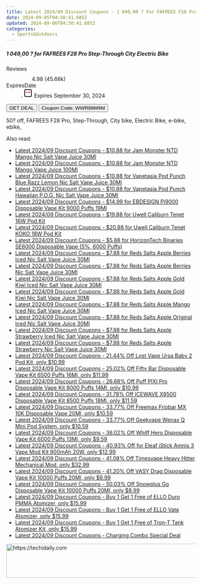 ```yaml
---
title: Latest 2024/09 Discount Coupons - 1 049,00 ? For FAFREES F28 Pro Step-Through City Electric Bike
date: 2024-09-05T04:50:41.685Z
updated: 2024-09-06T04:50:41.685Z
categories:
  - Sports&Outdoors
---
```



<div class="max-w-4xl mx-auto grid grid-cols-1 lg:max-w-5xl lg:gap-x-20 lg:grid-cols-2">
  <div class="relative p-3 col-start-1 row-start-1 flex flex-col-reverse rounded-lg bg-gradient-to-t from-black/75 via-black/0 sm:bg-none sm:row-start-2 sm:p-0 lg:row-start-1">
    <h5 class="mt-1 text-lg font-semibold text-white sm:text-slate-900 md:text-2xl dark:sm:text-white">1 049,00 ? for FAFREES F28 Pro Step-Through City Electric Bike</h5>
  </div>
  
  <div class="col-start-1 col-end-3 row-start-1 grid gap-4 sm:mb-6 sm:grid-cols-4 lg:col-start-2 lg:row-span-6 lg:row-end-6 lg:mb-0 lg:gap-6">
    
  </div>
  <dl class="row-start-2 mt-4 flex items-center text-xs font-medium sm:row-start-3 sm:mt-1 md:mt-2.5 lg:row-start-2">
    <dt class="sr-only">Reviews</dt>
    <dd class="flex items-center text-indigo-600 dark:text-indigo-400">
      <svg width="24" height="24" fill="none" aria-hidden="true" class="mr-1 stroke-current dark:stroke-indigo-500">
        <path d="m12 5 2 5h5l-4 4 2.103 5L12 16l-5.103 3L9 14l-4-4h5l2-5Z" stroke-width="2" stroke-linecap="round" stroke-linejoin="round" />
      </svg>
      <span>4.98 <span class="font-normal text-slate-400">(45.66k)</span></span>
    </dd>
    <dt class="sr-only">ExpiresDate</dt>
    <dd class="flex items-center">
      <svg width="2" height="2" aria-hidden="true" fill="currentColor" class="mx-3 text-slate-300">
        <circle cx="1" cy="1" r="1" />
      </svg>
      <svg width="24" height="24" viewBox="0 0 24 24" fill="none" stroke="currentColor" stroke-width="2">
        <rect x="3" y="3" width="18" height="18" rx="2" fill="#fff" />
        <path d="M6 10L18 10" stroke="red" stroke-width="2" fill="none" />
        <path d="M10 6L10 18" stroke="#fff" stroke-width="2" fill="none" />
      </svg>
      Expires September 30, 2024    </dd>
  </dl>
  <div class="col-start-1 row-start-3 mt-4 self-center sm:col-start-2 sm:row-span-2 sm:row-start-2 sm:mt-0 lg:col-start-1 lg:row-start-3 lg:row-end-4 lg:mt-6">
    <button type="button" onClick="javascript:window.open(decodeURIComponent('https%3A%2F%2Fwww.shareasale.com%2Fu.cfm%3Fd%3D1106109%26m%3D77450%26u%3D4338022'), '_blank');void(0);" class="rounded-lg bg-red-600 px-3 py-2 text-sm font-medium leading-6 text-white">GET DEAL</button>
    <button type="button" onClick="javascript:window.open(decodeURIComponent('https%3A%2F%2Fwww.shareasale.com%2Fu.cfm%3Fd%3D1106109%26m%3D77450%26u%3D4338022'), '_blank');void(0);" class="border-dashed border-2 border-indigo-600 bg-green-100 text-sm leading-6 font-medium py-2 px-3 rounded-lg">Coupon Code: WWR88M9M</button>
  </div>
  <p class="col-start-1 mt-4 text-sm leading-6 sm:col-span-2 lg:col-span-1 lg:row-start-4 lg:mt-6 dark:text-slate-400">
    50? off, 
FAFREES F28 Pro, Step-Through, City bike, Electric Bike, e-bike, ebike,  </p>
</div>
<span class="atpl-alsoreadstyle">Also read:</span>
<div><ul>
<li><a href="https://coupons.techidaily.com/coupon-1098868-share-59344-sale/"><u>Latest 2024/09 Discount Coupons - $10.88 for Jam Monster NTD Mango Nic Salt Vape Juice 30Ml</u></a></li>
<li><a href="https://coupons.techidaily.com/coupon-1098872-share-59344-sale/"><u>Latest 2024/09 Discount Coupons - $10.88 for Jam Monster NTD Mango Vape Juice 100Ml</u></a></li>
<li><a href="https://coupons.techidaily.com/coupon-1098867-share-59344-sale/"><u>Latest 2024/09 Discount Coupons - $10.88 for Vapetasia Pod Punch Blue Razz Lemon Nic Salt Vape Juice 30Ml</u></a></li>
<li><a href="https://coupons.techidaily.com/coupon-1098866-share-59344-sale/"><u>Latest 2024/09 Discount Coupons - $10.88 for Vapetasia Pod Punch Hawaiian P.O.G. Nic Salt Vape Juice 30Ml</u></a></li>
<li><a href="https://coupons.techidaily.com/coupon-1061237-share-90958-sale/"><u>Latest 2024/09 Discount Coupons - $14.99 for EBDESIGN Pi9000 Disposable Vape Kit 9000 Puffs 19Ml</u></a></li>
<li><a href="https://coupons.techidaily.com/coupon-1094238-share-59344-sale/"><u>Latest 2024/09 Discount Coupons - $19.88 for Uwell Caliburn Tenet 16W Pod Kit</u></a></li>
<li><a href="https://coupons.techidaily.com/coupon-1094236-share-59344-sale/"><u>Latest 2024/09 Discount Coupons - $20.88 for Uwell Caliburn Tenet KOKO 18W Pod Kit</u></a></li>
<li><a href="https://coupons.techidaily.com/coupon-1081266-share-59344-sale/"><u>Latest 2024/09 Discount Coupons - $5.88 for HorizonTech Binaries SE6000 Disposable Vape (5%, 6000 Puffs)</u></a></li>
<li><a href="https://coupons.techidaily.com/coupon-1099379-share-59344-sale/"><u>Latest 2024/09 Discount Coupons - $7.88 for Reds Salts Apple Berries Iced Nic Salt Vape Juice 30Ml</u></a></li>
<li><a href="https://coupons.techidaily.com/coupon-1099381-share-59344-sale/"><u>Latest 2024/09 Discount Coupons - $7.88 for Reds Salts Apple Berries Nic Salt Vape Juice 30Ml</u></a></li>
<li><a href="https://coupons.techidaily.com/coupon-1098874-share-59344-sale/"><u>Latest 2024/09 Discount Coupons - $7.88 for Reds Salts Apple Gold Kiwi Iced Nic Salt Vape Juice 30Ml</u></a></li>
<li><a href="https://coupons.techidaily.com/coupon-1098876-share-59344-sale/"><u>Latest 2024/09 Discount Coupons - $7.88 for Reds Salts Apple Gold Kiwi Nic Salt Vape Juice 30Ml</u></a></li>
<li><a href="https://coupons.techidaily.com/coupon-1098877-share-59344-sale/"><u>Latest 2024/09 Discount Coupons - $7.88 for Reds Salts Apple Mango Iced Nic Salt Vape Juice 30Ml</u></a></li>
<li><a href="https://coupons.techidaily.com/coupon-1099383-share-59344-sale/"><u>Latest 2024/09 Discount Coupons - $7.88 for Reds Salts Apple Original Iced Nic Salt Vape Juice 30Ml</u></a></li>
<li><a href="https://coupons.techidaily.com/coupon-1098878-share-59344-sale/"><u>Latest 2024/09 Discount Coupons - $7.88 for Reds Salts Apple Strawberry Iced Nic Salt Vape Juice 30Ml</u></a></li>
<li><a href="https://coupons.techidaily.com/coupon-1099377-share-59344-sale/"><u>Latest 2024/09 Discount Coupons - $7.88 for Reds Salts Apple Strawberry Nic Salt Vape Juice 30Ml</u></a></li>
<li><a href="https://coupons.techidaily.com/coupon-1075021-share-90958-sale/"><u>Latest 2024/09 Discount Coupons - 21.44% Off Lost Vape Ursa Baby 2 Pod Kit, only $10.99</u></a></li>
<li><a href="https://coupons.techidaily.com/coupon-1052142-share-90958-sale/"><u>Latest 2024/09 Discount Coupons - 25.02% Off Fifty Bar Disposable Vape Kit 6500 Puffs 16Ml, only $11.99</u></a></li>
<li><a href="https://coupons.techidaily.com/coupon-1056160-share-90958-sale/"><u>Latest 2024/09 Discount Coupons - 26.68% Off Puff PIXI Pro Disposable Vape Kit 8000 Puffs 14Ml, only $10.99</u></a></li>
<li><a href="https://coupons.techidaily.com/coupon-1060473-share-90958-sale/"><u>Latest 2024/09 Discount Coupons - 31.78% Off ICEWAVE X8500 Disposable Vape Kit 8500 Puffs 18Ml, only $11.59</u></a></li>
<li><a href="https://coupons.techidaily.com/coupon-1079075-share-90958-sale/"><u>Latest 2024/09 Discount Coupons - 33.77% Off Freemax Friobar MX 10K Disposable Vape 20Ml, only $10.59</u></a></li>
<li><a href="https://coupons.techidaily.com/coupon-1067304-share-90958-sale/"><u>Latest 2024/09 Discount Coupons - 33.77% Off Geekvape Wenax Q Mini Pod System, only $10.59</u></a></li>
<li><a href="https://coupons.techidaily.com/coupon-1041867-share-90958-sale/"><u>Latest 2024/09 Discount Coupons - 36.02% Off Whiff Hero Disposable Vape Kit 6000 Puffs 13Ml, only $9.59</u></a></li>
<li><a href="https://coupons.techidaily.com/coupon-1006996-share-90958-sale/"><u>Latest 2024/09 Discount Coupons - 40.93% Off for Eleaf iStick Amnis 3 Vape Mod Kit 900mAh 20W, only $12.99</u></a></li>
<li><a href="https://coupons.techidaily.com/coupon-1049262-share-90958-sale/"><u>Latest 2024/09 Discount Coupons - 41.08% Off Timesvape Heavy Hitter Mechanical Mod, only $32.99</u></a></li>
<li><a href="https://coupons.techidaily.com/coupon-1071024-share-90958-sale/"><u>Latest 2024/09 Discount Coupons - 41.20% Off VASY Drag Disposable Vape Kit 10000 Puffs 20Ml, only $9.99</u></a></li>
<li><a href="https://coupons.techidaily.com/coupon-1016033-share-90958-sale/"><u>Latest 2024/09 Discount Coupons - 50.03% Off Snowplus Go Disposable Vape Kit 10000 Puffs 20Ml, only $8.99</u></a></li>
<li><a href="https://coupons.techidaily.com/coupon-1094142-share-122475-sale/"><u>Latest 2024/09 Discount Coupons - Buy 1 Get 1 Free of ELLO Duro PMMA Atomizer, only $15.99</u></a></li>
<li><a href="https://coupons.techidaily.com/coupon-1094144-share-122475-sale/"><u>Latest 2024/09 Discount Coupons - Buy 1 Get 1 Free of ELLO Vate Atomizer, only $15.99</u></a></li>
<li><a href="https://coupons.techidaily.com/coupon-1094141-share-122475-sale/"><u>Latest 2024/09 Discount Coupons - Buy 1 Get 1 Free of Tron-T Tank Atomizer Kit, only $15.99</u></a></li>
<li><a href="https://coupons.techidaily.com/coupon-1094181-share-152712-sale/"><u>Latest 2024/09 Discount Coupons - Charging Combo Special Deal</u></a></li>
</ul></div>

<ins class="adsbygoogle"
      style="display:block"
      data-ad-client="ca-pub-7571918770474297"
      data-ad-slot="8358498916"
      data-ad-format="auto"
      data-full-width-responsive="true"></ins>
<!-- affiliate ads begin -->
<a href="https://appsumo.8odi.net/c/5597632/2118320/7443" target="_top" id="2118320">
  <img src="//a.impactradius-go.com/display-ad/7443-2118320" border="0" alt="https://techidaily.com" width="728" height="90"/>
</a>
<img height="0" width="0" src="https://appsumo.8odi.net/i/5597632/2118320/7443" style="position:absolute;visibility:hidden;" border="0" />
<!-- affiliate ads end -->